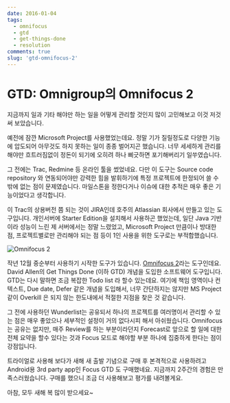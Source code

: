 ```yaml
---
date: 2016-01-04
tags:
  - omnifocus
  - gtd
  - get-things-done
  - resolution
comments: true
slug: 'gtd-omnifocus-2'
---
```


# GTD: Omnigroup의 Omnifocus 2

지금까지 일과 기타 해야만 하는 일을 어떻게 관리할 것인지 많이 고민해보고 이것 저것 써 보았습니다.

예전에 잠깐 Microsoft Project를 사용했었는데요.
정말 기가 질릴정도로 다양한 기능에 압도되어 아무것도 하지 못하는 일이 종종 벌어지곤 했습니다.
너무 세세하게 관리를 해야만 흐트러짐없이 정돈이 되기에 오히려 하나 삐긋하면 포기해버리기 일쑤였습니다.

그 전에는 Trac, Redmine 등 온라인 툴을 썼었네요.
다만 이 도구는 Source code repository 와 연동되어야만 강력한 힘을 발휘하기에 특정 프로젝트에 한정되어 쓸 수 밖에 없는 점이 문제였습니다.
마일스톤을 정한다거나 이슈에 대한 추적은 매우 좋은 기능이었다고 생각합니다.

이 Trac의 상용버전 쯤 되는 것이 JIRA인데 호주의 Atlassian 회사에서 만들고 있는 도구입니다.
개인서버에 Starter Edition을 설치해서 사용하곤 했었는데, 일단 Java 기반이라 성능이 느린 제 서버에서는 정말 느렸었고,
Microsoft Project 만큼이나 방대한 점, 프로젝트별로만 관리해야 되는 점 등이 1인 사용을 위한 도구로는 부적합했습니다.

![Omnifocus 2](../../../media/blog/2016-01-04-omnifocus-2.png)

작년 12월 중순부터 사용하기 시작한 도구가 있습니다.
[Omnifocus 2][omnifocus-2]라는 도구인데요.
David Allen의 Get Things Done (이하 GTD) 개념을 도입한 소프트웨어 도구입니다.
GTD는 다시 말하면 조금 복잡한 Todo list 라 할수 있는데요.
여기에 책임 영역이나 컨텍스트, Due date, Defer 같은 개념을 도입해서, 너무 간단하지는 않지만 MS Project같이 Overkill 은 되지 않는 한도내에서 적절한 지점을 찾은 것 같습니다.

[omnifocus-2]: https://www.omnigroup.com/omnifocus

그 전에 사용하던 Wunderlist는 공유되서 하나의 프로젝트를 여러명이서 관리할 수 있는 점은 매우 좋았으나 세부적인 설정이 거의 없다시피 해서 아쉬웠습니다.
Omnifocus는 공유는 없지만, 매주 Review를 하는 부분이라던지 Forecast로 앞으로 할 일에 대한 전체 요약을 할수 있다는 것과 Focus 모드로 해야할 부분 하나에 집중하게 한다는 점이 강점입니다.

트라이얼로 사용해 보다가 새해 새 출발 기념으로 구매 후 본격적으로 사용하려고 Android용 3rd party app인 Focus GTD 도 구매했네요.
지금까지 2주간의 경험은 만족스러웠습니다.
구매를 했으니 조금 더 사용해보고 평가를 내려볼게요.

아참, 모두 새해 복 많이 받으세요~